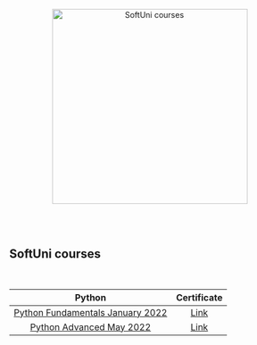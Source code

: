 <p align="center">
  <img width="350" src="https://upload.wikimedia.org/wikipedia/commons/7/76/Logo_Software_University_%28SoftUni%29_-_blue.png" alt="SoftUni courses">
</p>
<br />
<br />
<h2 align="left">SoftUni courses</h2>
<br />

| Python      | Certificate |
| :---:       | :---: |
| [Python Fundamentals January 2022](https://softuni.bg/trainings/3609/programming-fundamentals-with-python-january-2022)      | [Link](https://softuni.bg/certificates/details/129052/89f8feff)
| [Python Advanced May 2022](https://softuni.bg/trainings/3704/python-advanced-may-2022)  | [Link](https://softuni.bg/certificates/details/135909/7c00c1d4)
